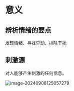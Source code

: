 # 意义

## 辨析情绪的要点

发现情绪、寻找异动、排除干扰

##  刺激源

对人能够产生刺激的任何信息。

![image-20240908125057279](./../../TyporaImage/MicroExpression/image-20240908125057279.png)